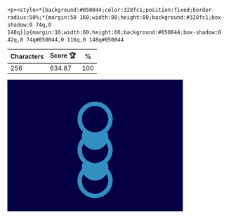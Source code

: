 `<p><style>*{background:#050044;color:328fc1;position:fixed;border-radius:50%;*{margin:50 160;width:80;height:80;background:#328fc1;box-shadow:0 74q,0 148q}}p{margin:10;width:60;height:60;background:#050044;box-shadow:0 42q,0 74q#050044,0 116q,0 148q#050044`

| Characters | Score 🏆 | %   |
| ---------- | -------- | --- |
| 256        | 634.87   | 100 |

![](/2024/Sep2024/15/20240915.png)

